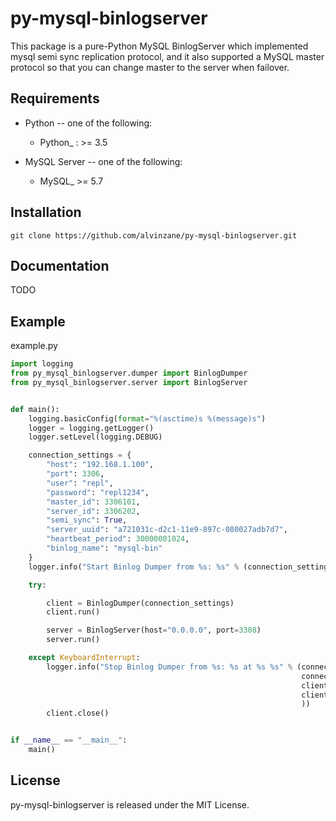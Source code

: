 py-mysql-binlogserver
=====================


This package is a pure-Python MySQL BinlogServer which implemented mysql semi sync replication protocol, and it also supported a MySQL master protocol so that you can change master to the server when failover.


Requirements
-------------

* Python -- one of the following:

  - Python_ : >= 3.5

* MySQL Server -- one of the following:

  - MySQL_ >= 5.7

Installation
------------

```
git clone https://github.com/alvinzane/py-mysql-binlogserver.git
```


Documentation
-------------

TODO

Example
-------
example.py
```python
import logging
from py_mysql_binlogserver.dumper import BinlogDumper
from py_mysql_binlogserver.server import BinlogServer


def main():
    logging.basicConfig(format="%(asctime)s %(message)s")
    logger = logging.getLogger()
    logger.setLevel(logging.DEBUG)

    connection_settings = {
        "host": "192.168.1.100",
        "port": 3306,
        "user": "repl",
        "password": "repl1234",
        "master_id": 3306101,
        "server_id": 3306202,
        "semi_sync": True,
        "server_uuid": "a721031c-d2c1-11e9-897c-080027adb7d7",
        "heartbeat_period": 30000001024,
        "binlog_name": "mysql-bin"
    }
    logger.info("Start Binlog Dumper from %s: %s" % (connection_settings['host'], connection_settings['port']))

    try:

        client = BinlogDumper(connection_settings)
        client.run()

        server = BinlogServer(host="0.0.0.0", port=3308)
        server.run()

    except KeyboardInterrupt:
        logger.info("Stop Binlog Dumper from %s: %s at %s %s" % (connection_settings['host'],
                                                                 connection_settings['port'],
                                                                 client._log_file,
                                                                 client._log_pos,
                                                                 ))
        client.close()


if __name__ == "__main__":
    main()

```


License
-------

py-mysql-binlogserver is released under the MIT License.
